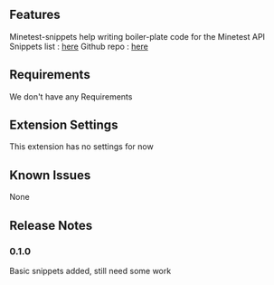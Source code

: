 
## Features

Minetest-snippets help writing boiler-plate code for the Minetest API
Snippets list : [here](https://github.com/Nonook-3352/minetest-snippets/wiki)
Github repo : [here](https://github.com/Nonook-3352/minetest-snippets)

## Requirements

We don't have any Requirements

## Extension Settings

This extension has no settings for now

## Known Issues

None

## Release Notes


### 0.1.0

Basic snippets added, still need some work
